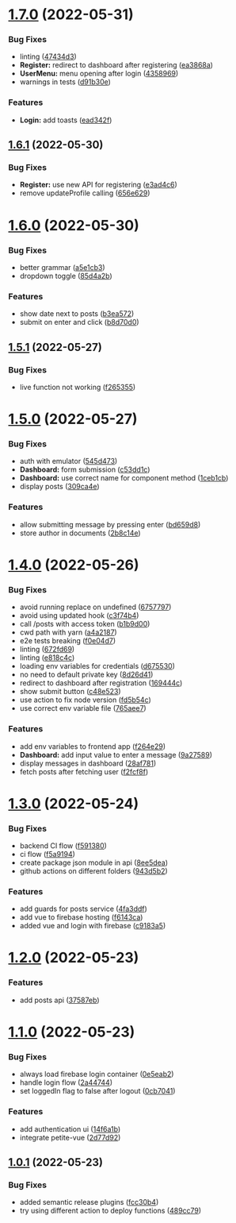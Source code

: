 # [1.7.0](https://github.com/jkklapp/wsne/compare/v1.6.1...v1.7.0) (2022-05-31)


### Bug Fixes

* linting ([47434d3](https://github.com/jkklapp/wsne/commit/47434d3573f1e9235a97ccd28598a65827776273))
* **Register:** redirect to dashboard after registering ([ea3868a](https://github.com/jkklapp/wsne/commit/ea3868a9ed66f38cf9fb6ebfa4213c8256d72e1b))
* **UserMenu:** menu opening after login ([4358969](https://github.com/jkklapp/wsne/commit/4358969c04c88efd4db6d79b3ad17d9d6eca1202))
* warnings in tests ([d91b30e](https://github.com/jkklapp/wsne/commit/d91b30e2aef0e0c9c1e34b3ff028639bdc47dcc5))


### Features

* **Login:** add toasts ([ead342f](https://github.com/jkklapp/wsne/commit/ead342fdd98b306816556db3f3408b83458cd349))

## [1.6.1](https://github.com/jkklapp/wsne/compare/v1.6.0...v1.6.1) (2022-05-30)


### Bug Fixes

* **Register:** use new API for registering ([e3ad4c6](https://github.com/jkklapp/wsne/commit/e3ad4c66e5ec13a5bcaa0eb9702cef70b87c8455))
* remove updateProfile calling ([656e629](https://github.com/jkklapp/wsne/commit/656e6292f8c8f73d5cd539a572c6d0a52809e672))

# [1.6.0](https://github.com/jkklapp/wsne/compare/v1.5.1...v1.6.0) (2022-05-30)


### Bug Fixes

* better grammar ([a5e1cb3](https://github.com/jkklapp/wsne/commit/a5e1cb3536d5804ba8eac0c9efcbc162d44ffbe2))
* dropdown toggle ([85d4a2b](https://github.com/jkklapp/wsne/commit/85d4a2b1a6d48a23d7020d21c9c4bfb7b3eb1679))


### Features

* show date next to posts ([b3ea572](https://github.com/jkklapp/wsne/commit/b3ea5720e7b4244b92d13e420bec1a6608d34eba))
* submit on enter and click ([b8d70d0](https://github.com/jkklapp/wsne/commit/b8d70d000ab2597e74b12bea3cc6225565722eb7))

## [1.5.1](https://github.com/jkklapp/wsne/compare/v1.5.0...v1.5.1) (2022-05-27)


### Bug Fixes

* live function not working ([f265355](https://github.com/jkklapp/wsne/commit/f265355c768a18849e7139b6ddc03b969b34d905))

# [1.5.0](https://github.com/jkklapp/wsne/compare/v1.4.0...v1.5.0) (2022-05-27)


### Bug Fixes

* auth with emulator ([545d473](https://github.com/jkklapp/wsne/commit/545d473085e8ba9243349694e019aac39bfaca5a))
* **Dashboard:** form submission ([c53dd1c](https://github.com/jkklapp/wsne/commit/c53dd1c4a2012f2463527706d331c17d312e0c5b))
* **Dashboard:** use correct name for component method ([1ceb1cb](https://github.com/jkklapp/wsne/commit/1ceb1cb3191710ae4a70b24c666e9ef0431c7f66))
* display posts ([309ca4e](https://github.com/jkklapp/wsne/commit/309ca4e3877dea6bf63ad339cbcea44dd790c40a))


### Features

* allow submitting message by pressing enter ([bd659d8](https://github.com/jkklapp/wsne/commit/bd659d80725c98e63e3bf9a5906029b5a5aa4d89))
* store author in documents ([2b8c14e](https://github.com/jkklapp/wsne/commit/2b8c14eb8fae2e73cef03e261bf7cc1246aa9203))

# [1.4.0](https://github.com/jkklapp/wsne/compare/v1.3.0...v1.4.0) (2022-05-26)


### Bug Fixes

* avoid running replace on undefined ([6757797](https://github.com/jkklapp/wsne/commit/67577975b53d67ca602241ab3f6734474dc67479))
* avoid using updated hook ([c3f74b4](https://github.com/jkklapp/wsne/commit/c3f74b4f4710a2995cfa0f816398b51318189c18))
* call /posts with access token ([b1b9d00](https://github.com/jkklapp/wsne/commit/b1b9d006e4f36d2f84844e90da467ab3d2c0b05c))
* cwd path with yarn ([a4a2187](https://github.com/jkklapp/wsne/commit/a4a21874b25382ff25578ea9bfed7dae8887f302))
* e2e tests breaking ([f0e04d7](https://github.com/jkklapp/wsne/commit/f0e04d762d23ae9403dee54f2273b5929a0e22da))
* linting ([672fd69](https://github.com/jkklapp/wsne/commit/672fd691f26bcc93b493f77ead445a152d069243))
* linting ([e818c4c](https://github.com/jkklapp/wsne/commit/e818c4cc492b63601606013d9de3ee9adbfda629))
* loading env variables for credentials ([d675530](https://github.com/jkklapp/wsne/commit/d675530c89440727127f19887eec100340cccf8e))
* no need to default private key ([8d26d41](https://github.com/jkklapp/wsne/commit/8d26d41bd39eb8bba1f3160c7d76793dcc84f13c))
* redirect to dashboard after registration ([169444c](https://github.com/jkklapp/wsne/commit/169444c4fdba7adfb8ae1162552f3b67133a8e04))
* show submit button ([c48e523](https://github.com/jkklapp/wsne/commit/c48e52306160939a61be81c936f9b7b897a86a7a))
* use action to fix node version ([fd5b54c](https://github.com/jkklapp/wsne/commit/fd5b54cc8e26a5d9bb93b87f7505332399bddf55))
* use correct env variable file ([765aee7](https://github.com/jkklapp/wsne/commit/765aee71809e8d68cbccf15789506a3f550030cc))


### Features

* add env variables to frontend app ([f264e29](https://github.com/jkklapp/wsne/commit/f264e29ccd51626c0053612d44fd0a04e1edefeb))
* **Dashboard:** add input value to enter a message ([9a27589](https://github.com/jkklapp/wsne/commit/9a27589e59c91f2c5a069e5808abab19e5667e03))
* display messages in dashboard ([28af781](https://github.com/jkklapp/wsne/commit/28af781ad2aa52d19ffef238026b416a30515e86))
* fetch posts after fetching user ([f2fcf8f](https://github.com/jkklapp/wsne/commit/f2fcf8f1e26a05fe4bf6d122e62d5ffe6cd6f63f))

# [1.3.0](https://github.com/jkklapp/wsne/compare/v1.2.0...v1.3.0) (2022-05-24)


### Bug Fixes

* backend CI flow ([f591380](https://github.com/jkklapp/wsne/commit/f59138012dd9fcebb3f52463ab609e89fe552cc7))
* ci flow ([f5a9194](https://github.com/jkklapp/wsne/commit/f5a919432a3086e43fc82e94b3b9311cb1909b8d))
* create package json module in api ([8ee5dea](https://github.com/jkklapp/wsne/commit/8ee5deac93b5b031a5806255187ffd4f627eb4df))
* github actions on different folders ([943d5b2](https://github.com/jkklapp/wsne/commit/943d5b25d378652bb786e8be2896a81e8040172c))


### Features

* add guards for posts service ([4fa3ddf](https://github.com/jkklapp/wsne/commit/4fa3ddfc8fab29f8e66dff04db832862e4f814b6))
* add vue to firebase hosting ([f6143ca](https://github.com/jkklapp/wsne/commit/f6143ca20e6c878aceed98821ad55e3f9e56d4b5))
* added vue and login with firebase ([c9183a5](https://github.com/jkklapp/wsne/commit/c9183a589469c51b56e42ae426789883cc37aa11))

# [1.2.0](https://github.com/jkklapp/wsne/compare/v1.1.0...v1.2.0) (2022-05-23)


### Features

* add posts api ([37587eb](https://github.com/jkklapp/wsne/commit/37587eb1e204b416a1c30b434acd3a8c312b0ac4))

# [1.1.0](https://github.com/jkklapp/wsne/compare/v1.0.1...v1.1.0) (2022-05-23)


### Bug Fixes

* always load firebase login container ([0e5eab2](https://github.com/jkklapp/wsne/commit/0e5eab2eb55f7e73a29f58ed2598a2873aaf63dd))
* handle login flow ([2a44744](https://github.com/jkklapp/wsne/commit/2a4474461b55210d2b3b949107088ecada87c804))
* set loggedIn flag to false after logout ([0cb7041](https://github.com/jkklapp/wsne/commit/0cb7041764787bf9f58d0e871d46d592f3f2b013))


### Features

* add authentication ui ([14f6a1b](https://github.com/jkklapp/wsne/commit/14f6a1b7280d9d856cfa243e37046cd5a586d363))
* integrate petite-vue ([2d77d92](https://github.com/jkklapp/wsne/commit/2d77d92b22693ee468a7140ac4e95e615d473bc2))

## [1.0.1](https://github.com/jkklapp/wsne/compare/v1.0.0...v1.0.1) (2022-05-23)


### Bug Fixes

* added semantic release plugins ([fcc30b4](https://github.com/jkklapp/wsne/commit/fcc30b4f965e424af0d1aea9b38c05026eae88a0))
* try using different action to deploy functions ([489cc79](https://github.com/jkklapp/wsne/commit/489cc7957a6b994acc7b4dc3763b78a7702580c9))
